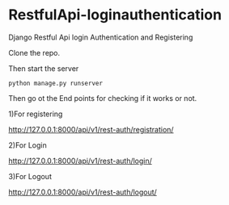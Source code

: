# RestfulApi-loginauthentication
Django Restful Api login Authentication and Registering


Clone the repo.


Then start the server

```python manage.py runserver```


Then go ot the End points for checking if it works or not.


1)For registering


http://127.0.0.1:8000/api/v1/rest-auth/registration/


2)For Login


http://127.0.0.1:8000/api/v1/rest-auth/login/


3)For Logout


http://127.0.0.1:8000/api/v1/rest-auth/logout/
